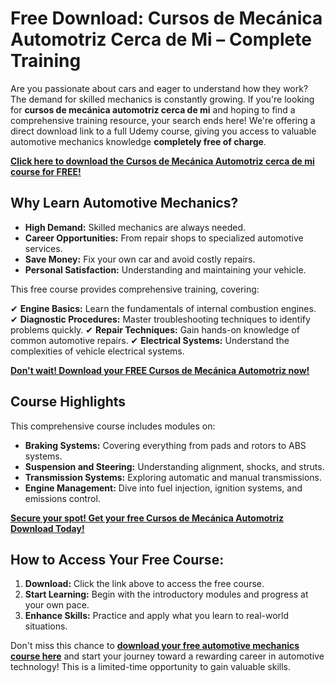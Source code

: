 # Free Download: Cursos de Mecánica Automotriz Cerca de Mi – Complete Training

Are you passionate about cars and eager to understand how they work? The demand for skilled mechanics is constantly growing. If you're looking for **cursos de mecánica automotriz cerca de mi** and hoping to find a comprehensive training resource, your search ends here! We're offering a direct download link to a full Udemy course, giving you access to valuable automotive mechanics knowledge **completely free of charge**.

[**Click here to download the Cursos de Mecánica Automotriz cerca de mi course for FREE!**](https://udemywork.com/cursos-de-mecanica-automotriz-cerca-de-mi)

## Why Learn Automotive Mechanics?

*   **High Demand:** Skilled mechanics are always needed.
*   **Career Opportunities:** From repair shops to specialized automotive services.
*   **Save Money:** Fix your own car and avoid costly repairs.
*   **Personal Satisfaction:** Understanding and maintaining your vehicle.

This free course provides comprehensive training, covering:

✔ **Engine Basics:** Learn the fundamentals of internal combustion engines.
✔ **Diagnostic Procedures:** Master troubleshooting techniques to identify problems quickly.
✔ **Repair Techniques:** Gain hands-on knowledge of common automotive repairs.
✔ **Electrical Systems:** Understand the complexities of vehicle electrical systems.

[**Don't wait! Download your FREE Cursos de Mecánica Automotriz now!**](https://udemywork.com/cursos-de-mecanica-automotriz-cerca-de-mi)

## Course Highlights

This comprehensive course includes modules on:

*   **Braking Systems:** Covering everything from pads and rotors to ABS systems.
*   **Suspension and Steering:** Understanding alignment, shocks, and struts.
*   **Transmission Systems:** Exploring automatic and manual transmissions.
*   **Engine Management:** Dive into fuel injection, ignition systems, and emissions control.

[**Secure your spot! Get your free Cursos de Mecánica Automotriz Download Today!**](https://udemywork.com/cursos-de-mecanica-automotriz-cerca-de-mi)

## How to Access Your Free Course:

1.  **Download:** Click the link above to access the free course.
2.  **Start Learning:** Begin with the introductory modules and progress at your own pace.
3.  **Enhance Skills:** Practice and apply what you learn to real-world situations.

Don't miss this chance to **[download your free automotive mechanics course here](https://udemywork.com/cursos-de-mecanica-automotriz-cerca-de-mi)** and start your journey toward a rewarding career in automotive technology! This is a limited-time opportunity to gain valuable skills.

